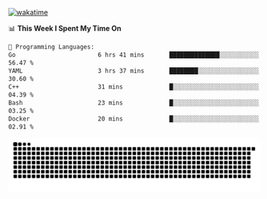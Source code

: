 [![wakatime](https://wakatime.com/badge/user/384f91c6-4eee-411f-8f3b-1b691f58a544.svg)](https://wakatime.com/@384f91c6-4eee-411f-8f3b-1b691f58a544)

<!--START_SECTION:waka-->
📊 **This Week I Spent My Time On** 

```text
💬 Programming Languages: 
Go                       6 hrs 41 mins       ██████████████░░░░░░░░░░░   56.47 % 
YAML                     3 hrs 37 mins       ████████░░░░░░░░░░░░░░░░░   30.60 % 
C++                      31 mins             █░░░░░░░░░░░░░░░░░░░░░░░░   04.39 % 
Bash                     23 mins             █░░░░░░░░░░░░░░░░░░░░░░░░   03.25 % 
Docker                   20 mins             █░░░░░░░░░░░░░░░░░░░░░░░░   02.91 % 
```


<!--END_SECTION:waka-->

<picture>
  <source media="(prefers-color-scheme: dark)" srcset="https://raw.githubusercontent.com/fuwx295/fuwx295/output/github-contribution-grid-snake-dark.svg">
  <source media="(prefers-color-scheme: light)" srcset="https://raw.githubusercontent.com/fuwx295/fuwx295/output/github-contribution-grid-snake.svg">
  <img alt="github contribution grid snake animation" src="https://raw.githubusercontent.com/fuwx295/fuwx295/output/github-contribution-grid-snake.svg">
</picture>
